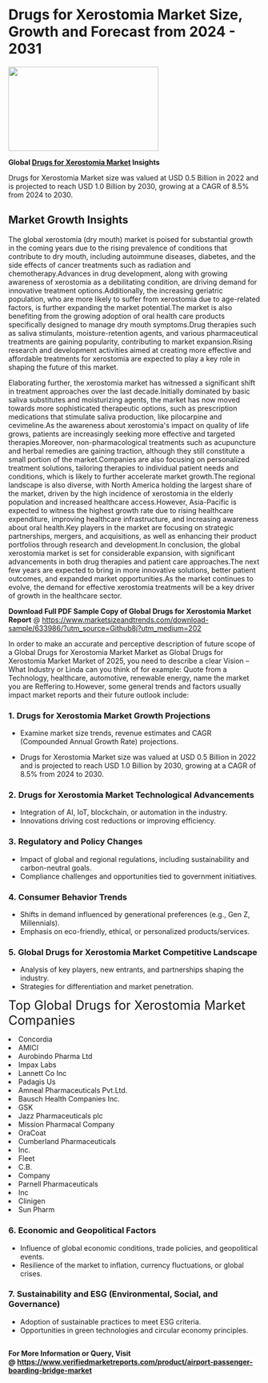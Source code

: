 <H1>Drugs for Xerostomia Market Size, Growth and Forecast from 2024 - 2031</H1><img class="aligncenter size-medium wp-image-584254" src="https://thirdeyenews.in/wp-content/uploads/2024/09/Global-Market-Research-300x168.jpeg" alt="" width="300" height="168" /><p><strong>Global&nbsp;<a href="https://www.marketsizeandtrends.com/download-sample/633986/?utm_source=Github8j?utm_medium=202">Drugs for Xerostomia Market</a> Insights</strong></p><p>Drugs for Xerostomia Market size was valued at USD 0.5 Billion in 2022 and is projected to reach USD 1.0 Billion by 2030, growing at a CAGR of 8.5% from 2024 to 2030.</p><p><h2>Market Growth Insights</h2> <p>The global xerostomia (dry mouth) market is poised for substantial growth in the coming years due to the rising prevalence of conditions that contribute to dry mouth, including autoimmune diseases, diabetes, and the side effects of cancer treatments such as radiation and chemotherapy.Advances in drug development, along with growing awareness of xerostomia as a debilitating condition, are driving demand for innovative treatment options.Additionally, the increasing geriatric population, who are more likely to suffer from xerostomia due to age-related factors, is further expanding the market potential.The market is also benefiting from the growing adoption of oral health care products specifically designed to manage dry mouth symptoms.Drug therapies such as saliva stimulants, moisture-retention agents, and various pharmaceutical treatments are gaining popularity, contributing to market expansion.Rising research and development activities aimed at creating more effective and affordable treatments for xerostomia are expected to play a key role in shaping the future of this market.</p> <p>Elaborating further, the xerostomia market has witnessed a significant shift in treatment approaches over the last decade.Initially dominated by basic saliva substitutes and moisturizing agents, the market has now moved towards more sophisticated therapeutic options, such as prescription medications that stimulate saliva production, like pilocarpine and cevimeline.As the awareness about xerostomia's impact on quality of life grows, patients are increasingly seeking more effective and targeted therapies.Moreover, non-pharmacological treatments such as acupuncture and herbal remedies are gaining traction, although they still constitute a small portion of the market.Companies are also focusing on personalized treatment solutions, tailoring therapies to individual patient needs and conditions, which is likely to further accelerate market growth.The regional landscape is also diverse, with North America holding the largest share of the market, driven by the high incidence of xerostomia in the elderly population and increased healthcare access.However, Asia-Pacific is expected to witness the highest growth rate due to rising healthcare expenditure, improving healthcare infrastructure, and increasing awareness about oral health.Key players in the market are focusing on strategic partnerships, mergers, and acquisitions, as well as enhancing their product portfolios through research and development.In conclusion, the global xerostomia market is set for considerable expansion, with significant advancements in both drug therapies and patient care approaches.The next few years are expected to bring in more innovative solutions, better patient outcomes, and expanded market opportunities.As the market continues to evolve, the demand for effective xerostomia treatments will be a key driver of growth in the healthcare sector.</p> <p><span class=""><strong>Download Full PDF Sample Copy of Global Drugs for Xerostomia Market Report</strong> @ <a href="https://www.marketsizeandtrends.com/download-sample/633986/?utm_source=Github8j?utm_medium=202" target="_blank">https://www.marketsizeandtrends.com/download-sample/633986/?utm_source=Github8j?utm_medium=202</a></span></p><p>In order to make an accurate and perceptive description of future scope of a Global&nbsp;Drugs for Xerostomia Market Market as Global&nbsp;Drugs for Xerostomia Market Market of 2025, you need to describe a clear Vision &ndash; What Industry or Linda can you think of for example: Quote from a Technology, healthcare, automotive, renewable energy, name the market you are Reffering to.However, some general trends and factors usually impact market reports and their future outlook include:</p><h3>1.&nbsp;<strong>Drugs for Xerostomia Market Growth Projections</strong></h3><ul><li>Examine market size trends, revenue estimates and CAGR (Compounded Annual Growth Rate) projections.</li><li><p>Drugs for Xerostomia Market size was valued at USD 0.5 Billion in 2022 and is projected to reach USD 1.0 Billion by 2030, growing at a CAGR of 8.5% from 2024 to 2030.</p></li></ul><h3>2.&nbsp;<strong>Drugs for Xerostomia Market Technological Advancements</strong></h3><ul><li>Integration of AI, IoT, blockchain, or automation in the industry.</li><li>Innovations driving cost reductions or improving efficiency.</li></ul><h3>3.&nbsp;<strong>Regulatory and Policy Changes</strong></h3><ul><li>Impact of global and regional regulations, including sustainability and carbon-neutral goals.</li><li>Compliance challenges and opportunities tied to government initiatives.</li></ul><h3>4.&nbsp;<strong>Consumer Behavior Trends</strong></h3><ul><li>Shifts in demand influenced by generational preferences (e.g., Gen Z, Millennials).</li><li>Emphasis on eco-friendly, ethical, or personalized products/services.</li></ul><h3>5.&nbsp;<strong>Global Drugs for Xerostomia Market Competitive Landscape</strong></h3><ul><li>Analysis of key players, new entrants, and partnerships shaping the industry.</li><li>Strategies for differentiation and market penetration.</li></ul><p data-pm-slice="1 1 []"><span style="color: inherit; font-family: inherit; font-size: 25px;">Top Global Drugs for Xerostomia Market Companies</span></p><div class="" data-test-id=""><p><li>Concordia</li><li> AMICI</li><li> Aurobindo Pharma Ltd</li><li> Impax Labs</li><li> Lannett Co Inc</li><li> Padagis Us</li><li> Amneal Pharmaceuticals Pvt.Ltd.</li><li> Bausch Health Companies Inc.</li><li> GSK</li><li> Jazz Pharmaceuticals plc</li><li> Mission Pharmacal Company</li><li> OraCoat</li><li> Cumberland Pharmaceuticals</li><li> Inc.</li><li> Fleet</li><li> C.B.</li><li> Company</li><li> Parnell Pharmaceuticals</li><li> Inc</li><li> Clinigen</li><li> Sun Pharm</li></p></div><h3>6.&nbsp;<strong>Economic and Geopolitical Factors</strong></h3><ul><li>Influence of global economic conditions, trade policies, and geopolitical events.</li><li>Resilience of the market to inflation, currency fluctuations, or global crises.</li></ul><h3>7.&nbsp;<strong>Sustainability and ESG (Environmental, Social, and Governance)</strong></h3><ul><li>Adoption of sustainable practices to meet ESG criteria.</li><li>Opportunities in green technologies and circular economy principles.</li></ul><h2><strong style="font-size: 14px;">For More Information or Query, Visit @&nbsp;</strong><a style="background-color: #ffffff; font-size: 14px;" href="https://www.marketsizeandtrends.com/report/drugs-for-xerostomia-market/" target="_blank">https://www.verifiedmarketreports.com/product/airport-passenger-boarding-bridge-market</a></h2>